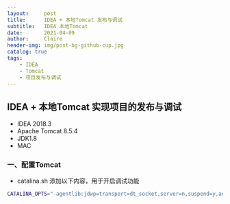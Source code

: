 ```yaml
---
layout:     post
title:      IDEA + 本地Tomcat 发布与调试
subtitle:   IDEA 本地Tomcat
date:       2021-04-09
author:     Claire
header-img: img/post-bg-github-cup.jpg
catalog: true
tags:
    - IDEA
    - Tomcat
    - 项目发布与调试
---
```


## IDEA + 本地Tomcat 实现项目的发布与调试

- IDEA 2018.3
- Apache Tomcat 8.5.4
- JDK1.8
- MAC

### 一、配置Tomcat

- catalina.sh 添加以下内容，用于开启调试功能

```bash
CATALINA_OPTS="-agentlib:jdwp=transport=dt_socket,server=n,suspend=y,address=127.0.0.1:55948"
```


